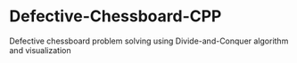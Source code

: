 # Defective-Chessboard-CPP
Defective chessboard problem solving using Divide-and-Conquer algorithm and visualization
